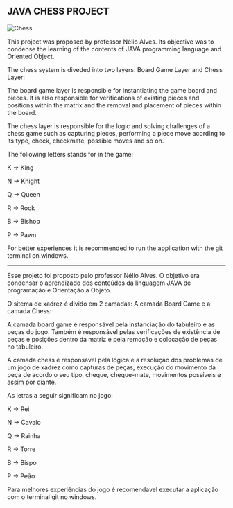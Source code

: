 ## JAVA CHESS PROJECT 

![Chess](https://user-images.githubusercontent.com/66887702/145661121-e0a26651-5150-4941-9fe2-d236929a24f7.png)

This project was proposed by professor Nélio Alves. Its objective was to condense the learning of the contents of JAVA programming language and Oriented Object.

The chess system is diveded into two layers: Board Game Layer and Chess Layer:

The board game layer is responsible for instantiating the game board and pieces. It is also responsible for verifications of existing pieces and positions within the matrix and the removal and placement of pieces within the board.

The chess layer is responsible for the logic and solving challenges of a chess game such as capturing pieces, performing a piece move acording to its type, check, checkmate, possible moves and so on.

The following letters stands for in the game:

   K -> King 
   
   N -> Knight
   
   Q -> Queen
   
   R  -> Rook
   
   B -> Bishop
   
   P -> Pawn
 
 For better experiences it is recommended to run the application with the git terminal on windows.
 
 -------------------------------------------------------------------------------------------------------------------
 
 Esse projeto foi proposto pelo professor Nélio Alves. O objetivo era condensar o aprendizado dos conteúdos da linguagem JAVA de programação e Orientação a Objeto.
 
 O sitema de xadrez é divido em 2 camadas: A camada Board Game e a camada Chess:
 
A camada board game é responsável pela instanciação do tabuleiro e as peças do jogo. Também é responsável pelas verificações de existência de peças e posições dentro da matriz e pela remoção e colocação de peças no tabuleiro.

A camada chess é responsável pela lógica e a resolução dos problemas de um jogo de xadrez como capturas de peças, execução do movimento da peça de acordo o seu tipo, cheque, cheque-mate, movimentos possíveis e assim por diante.

As letras a seguir significam no jogo:

  K -> Rei
  
  N -> Cavalo
  
  Q -> Rainha
  
  R -> Torre
  
  B -> Bispo
  
  P -> Peão

 Para melhores experiências do jogo é recomendavel executar a aplicação com o terminal git no windows.
